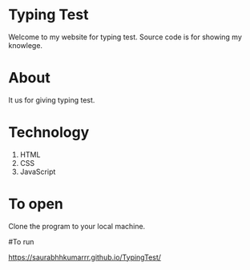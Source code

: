 # Typing Test
Welcome to my website for typing test. Source code is for showing my knowlege.

# About
It us for giving typing test.

# Technology
1. HTML
2. CSS
3. JavaScript

# To open
Clone the program to your local machine.

#To run

https://saurabhhkumarrr.github.io/TypingTest/
